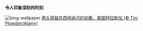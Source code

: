 
**令人印象深刻的时刻**

![bing-wallpaper](https://www.bing.com/th?id=OHR.SusitnaRiver_ZH-CN2317772890_1920x1080.jpg)
[两头穿越苏西特纳河的驯鹿，美国阿拉斯加 (© Tim Plowden/Alamy)](https://www.bing.com/search?q=%E9%A9%AF%E9%B9%BF&amp;form=hpcapt&amp;mkt=zh-cn)
  